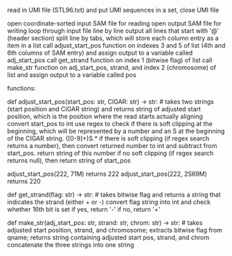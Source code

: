 read in UMI file (STL96.txt) and put UMI sequences in a set, close UMI file

open coordinate-sorted input SAM file for reading
open output SAM file for writing
loop through input file line by line
  output all lines that start with '@' (header section)
  split line by tabs, which will store each column entry as a item in a list
  call adjust_start_pos function on indexes 3 and 5 of list (4th and 6th columns of SAM entry) and assign output to a variable called adj_start_pos
  call get_strand function on index 1 (bitwise flag) of list
  call make_str function on adj_start_pos, strand, and index 2 (chromosome) of list and assign output to a variable called pos
  
  
  
 functions:
 
 def adjust_start_pos(start_pos: str, CIGAR: str) -> str:
    # takes two strings (start position and CIGAR string) and returns string of adjusted start position, which is the position where the read starts actually aligning
    convert start_pos to int
    use regex to check if there is soft clipping at the beginning, which will be represented by a number and an S at the beginning of the CIGAR string. ([0-9]+)S.*
      if there is soft clipping (if regex search returns a number), then convert returned number to int and subtract from start_pos. return string of this number
      if no soft clipping (if regex search returns null), then return string of start_pos
      
adjust_start_pos(222, 71M)
  returns 222
adjust_start_pos(222, 2S69M)
  returns 220
   
def get_strand(flag: str) -> str:
    # takes bitwise flag and returns a string that indicates the strand (either + or -)
    convert flag string into int and check whether 16th bit is set
      if yes, return '-'
      if no, return '+'
   
 def make_str(adj_start_pos: str, strand: str, chrom: str) -> str:
    # takes adjusted start position, strand, and chromosome; extracts bitwise flag from qname; returns string containing adjusted start pos, strand, and chrom
    concatenate the three strings into one string
    
